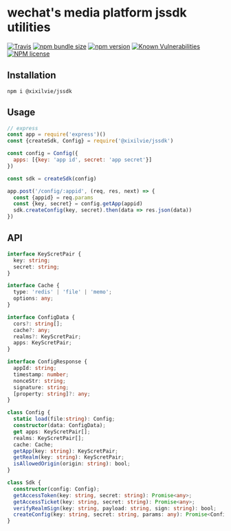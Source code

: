 # wechat's media platform jssdk utilities

[![Travis](https://img.shields.io/travis/xixilive/jssdk/master)](https://travis-ci.org/github/xixilive/jssdk)
[![npm bundle size](https://img.shields.io/bundlephobia/min/@xixilive/jssdk)](https://www.npmjs.com/package/@xixilive/jssdk)
[![npm version](https://img.shields.io/npm/v/@xixilive/jssdk)](https://www.npmjs.com/package/@xixilive/jssdk)
[![Known Vulnerabilities](https://snyk.io/test/github/xixilive/jssdk/badge.svg)](https://snyk.io/test/github/xixilive/jssdk)
[![NPM license](https://img.shields.io/npm/l/@xixilive/jssdk)](https://www.npmjs.com/package/@xixilive/jssdk)

## Installation

```
npm i @xixilvie/jssdk
```

## Usage

```js
// express
const app = require('express')()
const {createSdk, Config} = require('@xixilvie/jssdk')

const config = Config({
  apps: [{key: 'app id', secret: 'app secret'}]
})

const sdk = createSdk(config)

app.post('/config/:appid', (req, res, next) => {
  const {appid} = req.params
  const {key, secret} = config.getApp(appid)
  sdk.createConfig(key, secret).then(data => res.json(data))
})
```

## API

```ts
interface KeyScretPair {
  key: string;
  secret: string;
}

interface Cache {
  type: 'redis' | 'file' | 'memo';
  options: any;
}

interface ConfigData {
  cors?: string[];
  cache?: any;
  realms?: KeyScretPair;
  apps: KeyScretPair;
}

interface ConfigResponse {
  appId: string;
  timestamp: number;
  nonceStr: string;
  signature: string;
  [property: string]?: any;
}

class Config {
  static load(file:string): Config;
  constructor(data: ConfigData);
  get apps: KeyScretPair[];
  realms: KeyScretPair[];
  cache: Cache;
  getApp(key: string): KeyScretPair;
  getRealm(key: string): KeyScretPair;
  isAllowedOrigin(origin: string): bool;
}

class Sdk {
  constructor(config: Config);
  getAccessToken(key: string, secret: string): Promise<any>;
  getAccessTicket(key: string, secret: string): Promise<any>;
  verifyRealmSign(key: string, payload: string, sign: string): bool;
  createConfig(key: string, secret: string, params: any): Promise<ConfigResponse>;
}
```
